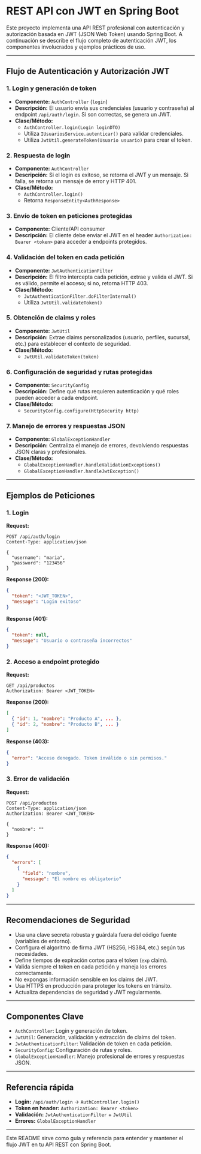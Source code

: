 # REST API con JWT en Spring Boot

Este proyecto implementa una API REST profesional con autenticación y autorización basada en JWT (JSON Web Token) usando Spring Boot. A continuación se describe el flujo completo de autenticación JWT, los componentes involucrados y ejemplos prácticos de uso.

---

## Flujo de Autenticación y Autorización JWT

### 1. Login y generación de token
- **Componente:** `AuthController` (`login`)
- **Descripción:** El usuario envía sus credenciales (usuario y contraseña) al endpoint `/api/auth/login`. Si son correctas, se genera un JWT.
- **Clase/Método:**
  - `AuthController.login(Login loginDTO)`
  - Utiliza `IUsuariosService.autenticar()` para validar credenciales.
  - Utiliza `JwtUtil.generateToken(Usuario usuario)` para crear el token.

### 2. Respuesta de login
- **Componente:** `AuthController`
- **Descripción:** Si el login es exitoso, se retorna el JWT y un mensaje. Si falla, se retorna un mensaje de error y HTTP 401.
- **Clase/Método:**
  - `AuthController.login()`
  - Retorna `ResponseEntity<AuthResponse>`

### 3. Envío de token en peticiones protegidas
- **Componente:** Cliente/API consumer
- **Descripción:** El cliente debe enviar el JWT en el header `Authorization: Bearer <token>` para acceder a endpoints protegidos.

### 4. Validación del token en cada petición
- **Componente:** `JwtAuthenticationFilter`
- **Descripción:** El filtro intercepta cada petición, extrae y valida el JWT. Si es válido, permite el acceso; si no, retorna HTTP 403.
- **Clase/Método:**
  - `JwtAuthenticationFilter.doFilterInternal()`
  - Utiliza `JwtUtil.validateToken()`

### 5. Obtención de claims y roles
- **Componente:** `JwtUtil`
- **Descripción:** Extrae claims personalizados (usuario, perfiles, sucursal, etc.) para establecer el contexto de seguridad.
- **Clase/Método:**
  - `JwtUtil.validateToken(token)`

### 6. Configuración de seguridad y rutas protegidas
- **Componente:** `SecurityConfig`
- **Descripción:** Define qué rutas requieren autenticación y qué roles pueden acceder a cada endpoint.
- **Clase/Método:**
  - `SecurityConfig.configure(HttpSecurity http)`

### 7. Manejo de errores y respuestas JSON
- **Componente:** `GlobalExceptionHandler`
- **Descripción:** Centraliza el manejo de errores, devolviendo respuestas JSON claras y profesionales.
- **Clase/Método:**
  - `GlobalExceptionHandler.handleValidationExceptions()`
  - `GlobalExceptionHandler.handleJwtException()`

---

## Ejemplos de Peticiones

### 1. Login
**Request:**
```http
POST /api/auth/login
Content-Type: application/json

{
  "username": "maria",
  "password": "123456"
}
```
**Response (200):**
```json
{
  "token": "<JWT_TOKEN>",
  "message": "Login exitoso"
}
```
**Response (401):**
```json
{
  "token": null,
  "message": "Usuario o contraseña incorrectos"
}
```

### 2. Acceso a endpoint protegido
**Request:**
```http
GET /api/productos
Authorization: Bearer <JWT_TOKEN>
```
**Response (200):**
```json
[
  { "id": 1, "nombre": "Producto A", ... },
  { "id": 2, "nombre": "Producto B", ... }
]
```
**Response (403):**
```json
{
  "error": "Acceso denegado. Token inválido o sin permisos."
}
```

### 3. Error de validación
**Request:**
```http
POST /api/productos
Content-Type: application/json
Authorization: Bearer <JWT_TOKEN>

{
  "nombre": ""
}
```
**Response (400):**
```json
{
  "errors": [
    {
      "field": "nombre",
      "message": "El nombre es obligatorio"
    }
  ]
}
```

---

## Recomendaciones de Seguridad

- Usa una clave secreta robusta y guárdala fuera del código fuente (variables de entorno).
- Configura el algoritmo de firma JWT (HS256, HS384, etc.) según tus necesidades.
- Define tiempos de expiración cortos para el token (`exp` claim).
- Valida siempre el token en cada petición y maneja los errores correctamente.
- No expongas información sensible en los claims del JWT.
- Usa HTTPS en producción para proteger los tokens en tránsito.
- Actualiza dependencias de seguridad y JWT regularmente.

---

## Componentes Clave
- `AuthController`: Login y generación de token.
- `JwtUtil`: Generación, validación y extracción de claims del token.
- `JwtAuthenticationFilter`: Validación de token en cada petición.
- `SecurityConfig`: Configuración de rutas y roles.
- `GlobalExceptionHandler`: Manejo profesional de errores y respuestas JSON.

---

## Referencia rápida
- **Login:** `/api/auth/login` → `AuthController.login()`
- **Token en header:** `Authorization: Bearer <token>`
- **Validación:** `JwtAuthenticationFilter` + `JwtUtil`
- **Errores:** `GlobalExceptionHandler`

---

Este README sirve como guía y referencia para entender y mantener el flujo JWT en tu API REST con Spring Boot.
